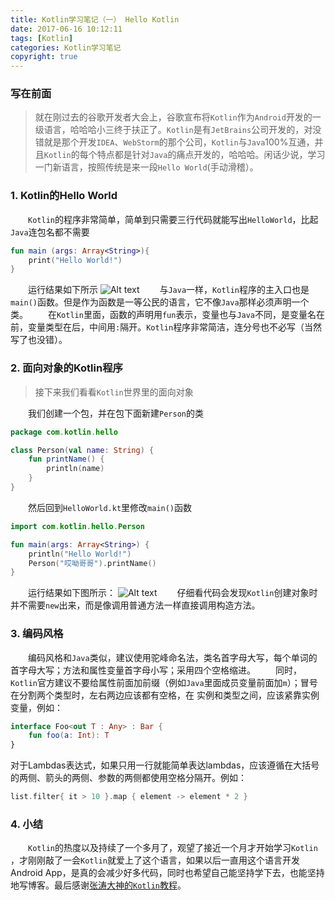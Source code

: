 ```yaml
---
title: Kotlin学习笔记（一） Hello Kotlin
date: 2017-06-16 10:12:11
tags: [Kotlin]
categories: Kotlin学习笔记
copyright: true
---
```

### 写在前面
>   就在刚过去的谷歌开发者大会上，谷歌宣布将` Kotlin `作为` Android `开发的一级语言，哈哈哈小三终于扶正了。` Kotlin `是有` JetBrains `公司开发的，对没错就是那个开发` IDEA `、` WebStorm `的那个公司，` Kotlin `与` Java `100%互通，并且` Kotlin `的每个特点都是针对` Java `的痛点开发的，哈哈哈。闲话少说，学习一门新语言，按照传统是来一段` Hello World `(手动滑稽）。

<!--more-->
### 1. Kotlin的Hello World
　　`Kotlin`的程序非常简单，简单到只需要三行代码就能写出`HelloWorld`，比起`Java`连包名都不需要
``` kotlin
fun main (args: Array<String>){
	print("Hello World!")
}
```
　　运行结果如下所示
![Alt text](/img/kotlin/20170616_1111.png)
　　与` Java `一样，` Kotlin `程序的主入口也是` main() `函数。但是作为函数是一等公民的语言，它不像` Java `那样必须声明一个类。
　　在` Kotlin `里面，函数的声明用` fun `表示，变量也与` Java `不同，是变量名在前，变量类型在后，中间用`:`隔开。` Kotlin `程序非常简洁，连分号也不必写（当然写了也没错）。
### 2. 面向对象的Kotlin程序
  >  接下来我们看看` Kotlin `世界里的面向对象

　　我们创建一个包，并在包下面新建` Person `的类

``` kotlin
package com.kotlin.hello

class Person(val name: String) {
    fun printName() {
        println(name)
    }
}
```
　　然后回到` HelloWorld.kt `里修改` main() `函数
``` kotlin
import com.kotlin.hello.Person

fun main(args: Array<String>) {
    println("Hello World!")
    Person("哎呦哥哥").printName()
}
```
　　运行结果如下图所示：
![Alt text](/img/kotlin/20170616_1411.png)
　　仔细看代码会发现` Kotlin `创建对象时并不需要` new `出来，而是像调用普通方法一样直接调用构造方法。　　
### 3. 编码风格
　　编码风格和` Java `类似，建议使用驼峰命名法，类名首字母大写，每个单词的首字母大写；方法和属性变量首字母小写；采用四个空格缩进。
　　同时，` Kotlin `官方建议不要给属性前面加前缀（例如` Java `里面成员变量前面加` m `）；冒号在分割两个类型时，左右两边应该都有空格，在 实例和类型之间，应该紧靠实例变量，例如：
``` kotlin
interface Foo<out T : Any> : Bar {
	fun foo(a: Int): T
}
```
对于Lambdas表达式，如果只用一行就能简单表达lambdas，应该遵循在大括号的两侧、箭头的两侧、参数的两侧都使用空格分隔开。例如：
``` kotlin
list.filter{ it > 10 }.map { element -> element * 2 }
```
### 4. 小结
　　` Kotlin `的热度以及持续了一个多月了，观望了接近一个月才开始学习` Kotlin ` ，才刚刚敲了一会` Kotlin `就爱上了这个语言，如果以后一直用这个语言开发Android App，是真的会减少好多代码，同时也希望自己能坚持学下去，也能坚持地写博客。最后感谢[张涛大神的` Kotlin `教程](https://kymjs.com/)。